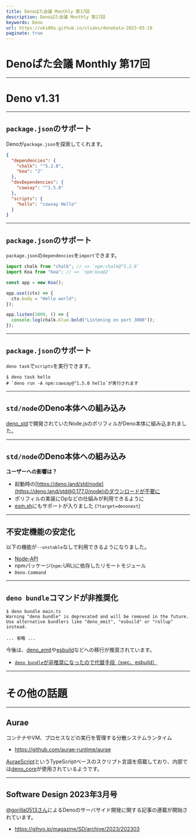 ```yaml
---
title: Denoばた会議 Monthly 第17回
description: Denoばた会議 Monthly 第17回
keywords: Deno
url: https://uki00a.github.io/slides/denobata-2023-03-10
paginate: true
---
```


# Denoばた会議 Monthly 第17回

<!-- _class: lead -->

---

# Deno v1.31

<!-- _class: lead -->

---

## `package.json`のサポート

Denoが`package.json`を探索してくれます。

```json
{
  "dependencies": {
    "chalk": "^5.2.0",
    "koa": "2"
  },
  "devDependencies": {
    "cowsay": "^1.5.0"
  },
  "scripts": {
    "hello": "cowsay Hello"
  }
}
```

---

## `package.json`のサポート

`package.json`の`dependencies`を`import`できます。

```javascript
import chalk from "chalk"; // => `npm:chalk@^5.2.0`
import Koa from "koa"; // => `npm:koa@2`

const app = new Koa();

app.use((ctx) => {
  ctx.body = "Hello world";
});

app.listen(3000, () => {
  console.log(chalk.blue.bold("Listening on port 3000"));
});
```

---

## `package.json`のサポート

`deno task`で`scripts`を実行できます。

```shell
$ deno task hello
# `deno run -A npm:cowsay@^1.5.0 hello`が実行されます
```

---

## `std/node`のDeno本体への組み込み

[deno_std](https://deno.land/std)で開発されていたNode.jsのポリフィルがDeno本体に組み込まれました。

---

## `std/node`のDeno本体への組み込み

**ユーザーへの影響は？**

* 起動時の[https://deno.land/std/node](https://deno.land/std@0.177.0/node)のダウンロードが不要に
* ポリフィルの実装にOpなどの仕組みが利用できるように
* [esm.sh](https://github.com/ije/esm.sh/releases/tag/v108)にもサポートが入りました (`?target=denonext`)

---

## 不安定機能の安定化

以下の機能が`--unstable`なしで利用できるようになりました。

- [Node-API](https://nodejs.org/docs/latest-v18.x/api/n-api.html)
- npmパッケージ(`npm:`URL)に依存したリモートモジュール
- `Deno.Command`

---

## `deno bundle`コマンドが非推奨化

```shell
$ deno bundle main.ts
Warning "deno bundle" is deprecated and will be removed in the future.
Use alternative bundlers like "deno_emit", "esbuild" or "rollup" instead.

... 省略 ...
```

今後は、[deno_emit](https://github.com/denoland/deno_emit)や[esbuild](https://github.com/lucacasonato/esbuild_deno_loader)などへの移行が推奨されています。

- [`deno bundle`が非推奨になったので代替手段（swc、esbuild）](https://qiita.com/access3151fq/items/b0599c02eced0d6bd0c9)

---

# その他の話題

<!-- _class: lead -->

---

## Aurae

コンテナやVM、プロセスなどの実行を管理する分散システムランタイム

- https://github.com/aurae-runtime/aurae

[AuraeScript](https://github.com/aurae-runtime/aurae/blob/v0.1.0-aa.1/docs/auraescript/index.md)というTypeScriptベースのスクリプト言語を搭載しており、内部では[deno_core](https://github.com/denoland/deno/tree/v1.30.3/core)が使用されているようです。

---

## Software Design 2023年3月号

[@gorilla0513さん](https://twitter.com/gorilla0513)によるDenoのサーバサイド開発に関する記事の連載が開始されています。

- https://gihyo.jp/magazine/SD/archive/2023/202303
